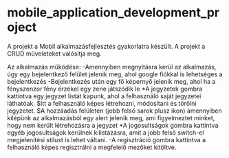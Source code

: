 # mobile_application_development_project

A projekt a Mobil alkalmazásfejlesztés gyakorlatra készült.
A projekt a CRUD műveleteket valósítja meg.

Az alkalmazás működése:
    -Amennyiben megnyitásra kerül az alkalmazás, úgy egy bejelentkező felület jelenik meg, ahol google fiókkal is lehetséges a bejelentkezés
    -Bejelentkezés után egy fő képernyő jelenik meg, ahol ha a fényszenzor fény érzékel egy zene játszódik le
        *A jegyzetek gombra kattintva egy jegyzet listát kapunk, ahol a felhasználó saját jegyzetei láthatóak.
            $Itt a felhasználó képes létrehozni, módosítani és törölni jegyzetet.
            $A hozzáadás felületen (jobb felső sarok plusz ikon) amennyiben kilépünk az alkalmazásból egy alert jelenik meg, ami figyelmeztet minket, hogy nem került létrehozásra a jegyzet
        *A jogosultságok gombra kattintva egyéb jogosultságok kerülnek kilistázásra, amit a jobb felső switch-el megjelenítési stílust is lehet váltani.
    -A regisztráció gombra kattintva a felhasználó képes regisztrálni a megfelelő mezőket kitöltve.